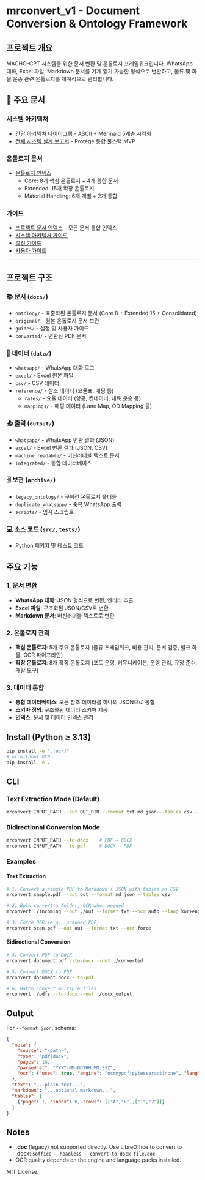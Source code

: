 # mrconvert_v1 - Document Conversion & Ontology Framework

## 프로젝트 개요

MACHO-GPT 시스템을 위한 문서 변환 및 온톨로지 프레임워크입니다. WhatsApp 대화, Excel 파일, Markdown 문서를 기계 읽기 가능한 형식으로 변환하고, 물류 및 화물 운송 관련 온톨로지를 체계적으로 관리합니다.

## 📖 주요 문서

### 시스템 아키텍처
- [간단 아키텍처 다이어그램](docs/m.md) - ASCII + Mermaid 5계층 시각화
- [전체 시스템 설계 보고서](docs/HVDC_System_Architecture.md) - Protégé 통합 풀스택 MVP

### 온톨로지 문서
- [온톨로지 인덱스](docs/ontology/README.md)
  - Core: 8개 핵심 온톨로지 + 4개 통합 문서
  - Extended: 15개 확장 온톨로지
  - Material Handling: 6개 개별 + 2개 통합

### 가이드
- [프로젝트 문서 인덱스](docs/00_PROJECT_INDEX.md) - 모든 문서 통합 인덱스
- [시스템 아키텍처 가이드](docs/guides/SYSTEM_ARCHITECTURE_FINAL.md)
- [설정 가이드](docs/guides/CONFIGURATION_GUIDE.md)
- [사용자 가이드](docs/guides/USER_GUIDE.md)

---

## 프로젝트 구조

### 📚 문서 (`docs/`)
- `ontology/` - 표준화된 온톨로지 문서 (Core 8 + Extended 15 + Consolidated)
- `original/` - 원본 온톨로지 문서 보관
- `guides/` - 설정 및 사용자 가이드
- `converted/` - 변환된 PDF 문서

### 📁 데이터 (`data/`)
- `whatsapp/` - WhatsApp 대화 로그
- `excel/` - Excel 원본 파일
- `csv/` - CSV 데이터
- `reference/` - 참조 데이터 (요율표, 매핑 등)
  - `rates/` - 요율 데이터 (항공, 컨테이너, 내륙 운송 등)
  - `mappings/` - 매핑 데이터 (Lane Map, OD Mapping 등)

### 📤 출력 (`output/`)
- `whatsapp/` - WhatsApp 변환 결과 (JSON)
- `excel/` - Excel 변환 결과 (JSON, CSV)
- `machine_readable/` - 머신러더블 텍스트 문서
- `integrated/` - 통합 데이터베이스

### 🗄️ 보관 (`archive/`)
- `legacy_ontology/` - 구버전 온톨로지 폴더들
- `duplicate_whatsapp/` - 중복 WhatsApp 출력
- `scripts/` - 임시 스크립트

### 💻 소스 코드 (`src/`, `tests/`)
- Python 패키지 및 테스트 코드

## 주요 기능

### 1. 문서 변환
- **WhatsApp 대화**: JSON 형식으로 변환, 엔티티 추출
- **Excel 파일**: 구조화된 JSON/CSV로 변환
- **Markdown 문서**: 머신러더블 텍스트로 변환

### 2. 온톨로지 관리
- **핵심 온톨로지**: 5개 주요 온톨로지 (물류 프레임워크, 비용 관리, 문서 검증, 벌크 화물, OCR 파이프라인)
- **확장 온톨로지**: 8개 확장 온톨로지 (포트 운영, 커뮤니케이션, 운영 관리, 규정 준수, 개발 도구)

### 3. 데이터 통합
- **통합 데이터베이스**: 모든 참조 데이터를 하나의 JSON으로 통합
- **스키마 정의**: 구조화된 데이터 스키마 제공
- **인덱스**: 문서 및 데이터 인덱스 관리

## Install (Python ≥ 3.13)
```bash
pip install -e ".[ocr]"
# or without OCR
pip install -e .
```

## CLI

### Text Extraction Mode (Default)
```bash
mrconvert INPUT_PATH --out OUT_DIR --format txt md json --tables csv --ocr auto --lang kor+eng
```

### Bidirectional Conversion Mode
```bash
mrconvert INPUT_PATH --to-docx    # PDF → DOCX
mrconvert INPUT_PATH --to-pdf     # DOCX → PDF
```

### Examples

#### Text Extraction
```bash
# 1) Convert a single PDF to Markdown + JSON with tables as CSV
mrconvert sample.pdf --out out --format md json --tables csv

# 2) Bulk convert a folder, OCR when needed
mrconvert ./incoming --out ./out --format txt --ocr auto --lang kor+eng

# 3) Force OCR (e.g., scanned PDF)
mrconvert scan.pdf --out out --format txt --ocr force
```

#### Bidirectional Conversion
```bash
# 4) Convert PDF to DOCX
mrconvert document.pdf --to-docx --out ./converted

# 5) Convert DOCX to PDF
mrconvert document.docx --to-pdf

# 6) Batch convert multiple files
mrconvert ./pdfs --to-docx --out ./docx_output
```

## Output
For `--format json`, schema:
```json
{
  "meta": {
    "source": "<path>",
    "type": "pdf|docx",
    "pages": 10,
    "parsed_at": "YYYY-MM-DDTHH:MM:SSZ",
    "ocr": {"used": true, "engine": "ocrmypdf|pytesseract|none", "lang": "kor+eng"}
  },
  "text": "...plain text...",
  "markdown": "...optional markdown...",
  "tables": [
    {"page": 1, "index": 0, "rows": [["A","B"],["1","2"]]}
  ]
}
```

## Notes
- **.doc** (legacy) not supported directly. Use LibreOffice to convert to .docx:
  `soffice --headless --convert-to docx file.doc`
- OCR quality depends on the engine and language packs installed.

MIT License.
